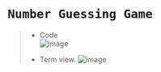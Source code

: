 # **`Number Guessing Game`**

> - Code  
> ![image](https://user-images.githubusercontent.com/95404943/199208374-0d2873d3-8aaf-47df-b88e-1ae05d98c399.png)
>  
> - Term view.
> ![image](https://user-images.githubusercontent.com/95404943/199208374-0d2873d3-8aaf-47df-b88e-1ae05d98c399.png)
